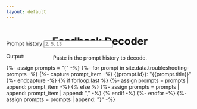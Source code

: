 ```yaml
---
layout: default
---
```



<!-- Header -->
<header class="bg-rp-orange">
  <div class="container pt-5 pb-5 mt-2 mb-5 text-center text-white">
    <h1 class="display-5 fw-bold mt-5">Feedback Decoder</h1>
    <div class="col-lg-7 mx-auto">
      <p class="lead mb-4">Paste in the prompt history to decode.</p>
    </div>
  </div>
</header>

<style>

</style>

<!-- Directory -->
<section class="">
  <div class="container py-5">
    <div class="row justify-content-center" style="margin-top: -7rem;">
      <div class="col-12">
        <div class="card rounded-0 border-white mx-auto" style="max-width: 40rem;">
          <div class="card-body markdown m-3">
            <div class="mb-3">
              <label for="promptHistoryInput" class="form-label">Prompt history</label>
              <input type="text" class="form-control" id="promptHistoryInput" placeholder="2, 5, 13" oninput="decode()">
            </div>
            <div class="mb-3">
              <p>Output:</p>
              <div id="promptHistoryOutput">
              </div>
            </div>
          </div>
        </div>
      </div>
    </div>
  </div>
</section>


{%- assign prompts = "{" -%}
{%- for prompt in site.data.troubleshooting-prompts -%}
  {%- capture prompt_item -%}
    {{prompt.id}}: "{{prompt.title}}"
  {%- endcapture -%}
  {% if forloop.last %}
    {%- assign prompts = prompts | append: prompt_item -%}
  {% else %}
    {%- assign prompts = prompts | append: prompt_item | append: "," -%}
  {% endif -%}
{%- endfor -%}
{%- assign prompts = prompts | append: "}" -%}


<script>
  let prompts = {{prompts}};
  function decode() {
    let input = document.getElementById("promptHistoryInput").value;
    let promptHistory = input.replace(" ","").split(",");
    let output = "";
    for (let i in promptHistory) {
      let promptId = promptHistory[i];
      let promptTitle = prompts[promptId];
      let indent = "&nbsp;";
      let decoded = `<p class="mb-0">${indent.repeat(i*3)}<a href="/?id=${promptId}">${promptTitle}</a></p>`
      output += decoded;
    }
    document.getElementById("promptHistoryOutput").innerHTML = output;
  }
</script>